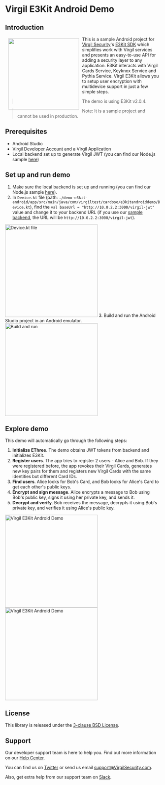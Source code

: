 # Virgil E3Kit Android Demo

## Introduction

<a href="https://developer.virgilsecurity.com/docs"><img width="230px" src="https://cdn.virgilsecurity.com/assets/images/github/logos/virgil-logo-red.png" align="left" hspace="10" vspace="6"></a> This is a sample Android project for [Virgil Security](https://virgilsecurity.com)'s [E3Kit SDK](https://github.com/VirgilSecurity/virgil-e3kit-x) which simplifies work with Virgil services and presents an easy-to-use API for adding a security layer to any application. E3Kit interacts with Virgil Cards Service, Keyknox Service and Pythia Service.
Virgil E3Kit allows you to setup user encryption with multidevice support in just a few simple steps.

> The demo is using E3Kit v2.0.4.

> Note: It is a sample project and cannot be used in production.

## Prerequisites

- Android Studio
- [Virgil Developer Account](https://dashboard.virgilsecurity.com/) and a Virgil Application
- Local backend set up to generate Virgil JWT (you can find our Node.js sample [here](https://github.com/VirgilSecurity/sample-backend-nodejs))

## Set up and run demo

1. Make sure the local backend is set up and running (you can find our Node.js sample [here](https://github.com/VirgilSecurity/sample-backend-nodejs)).
2. In `Device.kt` file (path: `./demo-e3kit-android/app/src/main/java/com/virgiltest/cardoso/e3kitandroiddemo/Device.kt`), find the `val baseUrl = "http://10.0.2.2:3000/virgil-jwt"` value and change it to your backend URL (if you use our [sample backend](https://github.com/VirgilSecurity/sample-backend-nodejs), the URL will be `http://10.0.2.2:3000/virgil-jwt`).
<img height="300px"  src="images/device_kt.png" alt="Device.kt file">
3. Build and run the Android Studio project in an Android emulator.
<img height="300px"  src="images/run.png" alt="Build and run">

## Explore demo

This demo will automatically go through the following steps:
1. **Initialize EThree**. The demo obtains JWT tokens from backend and initializes E3Kit.
2. **Register users**. The app tries to register 2 users - Alice and Bob. If they were registered before, the app revokes their Virgil Cards, generates new key pairs for them and registers new Virgil Cards with the same identities but different Card IDs.
3. **Find users**. Alice looks for Bob's Card, and Bob looks for Alice's Card to get each other's public keys.
4. **Encrypt and sign message**. Alice encrypts a message to Bob using Bob's public key, signs it using her private key, and sends it.
5. **Decrypt and verify**. Bob receives the message, decrypts it using Bob's private key, and verifies it using Alice's public key.

<img height="300px"  src="images/demo1.png" alt="Virgil E3Kit Android Demo">
<img height="300px"  src="images/demo2.png" alt="Virgil E3Kit Android Demo">

## License

This library is released under the [3-clause BSD License](LICENSE.md).

## Support
Our developer support team is here to help you. Find out more information on our [Help Center](https://help.virgilsecurity.com/).

You can find us on [Twitter](https://twitter.com/VirgilSecurity) or send us email support@VirgilSecurity.com.

Also, get extra help from our support team on [Slack](https://virgilsecurity.com/join-community).


